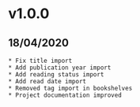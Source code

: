 # v1.0.0
##  18/04/2020

    * Fix title import
    * Add publication year import
    * Add reading status import
    * Add read date import
    * Removed tag import in bookshelves
    * Project documentation improved